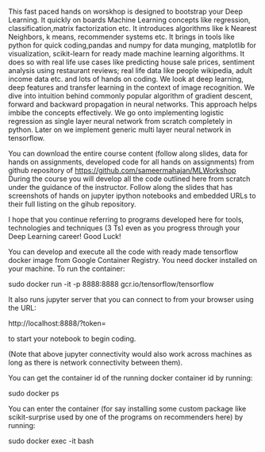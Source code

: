 This fast paced hands on worskhop is designed to bootstrap your Deep Learning. It quickly on boards Machine Learning concepts like regression, classification,matrix factorization etc. It introduces algorithms like k Nearest Neighbors, k means, recommender systems etc. It brings in tools like python for quick coding,pandas and numpy for data munging, matplotlib for visualization, scikit-learn for ready made machine learning algorithms. It does so with real life use cases like predicting house sale prices, sentiment analysis using restaurant reviews; real life data like people wikipedia, adult income data etc. and lots of hands on coding. We look at deep learning, deep features and transfer learning in the context of image  recognition. We dive into intuition behind commonly popular algorithm of gradient descent, forward and backward propagation in neural networks. This approach helps imbibe the concepts effectively. We go onto implementing logistic regression as single layer neural network from scratch completely in python. Later on we implement generic multi layer neural network in tensorflow.

You can download the entire course content (follow along slides, data for hands on assignments, developed code for all hands on assignments) from github repository of https://github.com/sameermahajan/MLWorkshop During the course you will develop all the code outlined here from scratch under the guidance of the instructor.  Follow along the slides that has screenshots of hands on jupyter ipython notebooks and embedded URLs to their full listing on the gihub repository.

I hope that you continue referring to programs developed here for tools, technologies and techniques (3 Ts) even as you progress through your Deep Learning career! Good Luck!

You can develop and execute all the code with ready made tensorflow docker image from Google Container Registry. You need docker installed on your machine. To run the container:

sudo docker run -it -p 8888:8888 gcr.io/tensorflow/tensorflow

It also runs jupyter server that you can connect to from your browser using the URL:

http://localhost:8888/?token=<token id>

to start your notebook to begin coding.

(Note that above jupyter connectivity would also work across machines as long as there is network connectivity between them).

You can get the container id of the running docker container id by running:

sudo docker ps

You can enter the container (for say installing some custom package like scikit-surprise used by one of the programs on recommenders here) by running:

sudo docker exec -it <container id> bash
